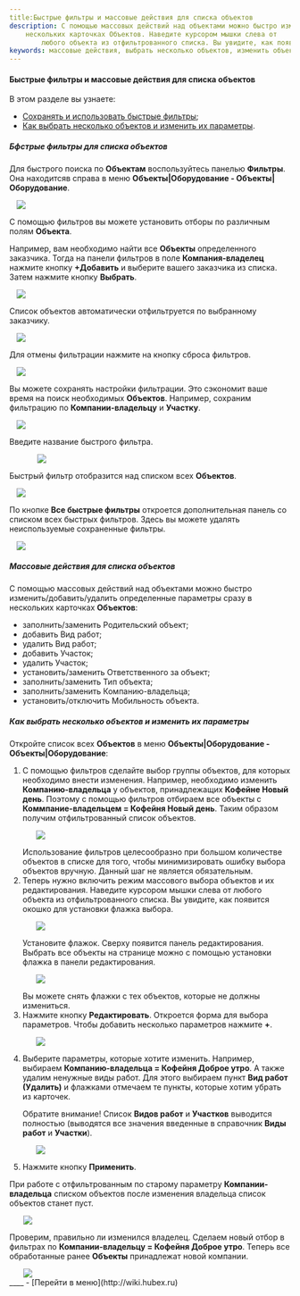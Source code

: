 ```yaml
---
title:Быстрые фильтры и массовые действия для списка объектов
description: С помощью массовых действий над объектами можно быстро изменить/добавить/удалить определенные параметры сразу в
    нескольких карточках Объектов. Наведите курсором мышки слева от
        любого объекта из отфильтрованного списка. Вы увидите, как появится окошко для установки флажка выбора.
keywords: массовые действия, выбрать несколько объектов, изменить объекты, hubex, хабекс, хубекс, хабикс
---
```


#### Быстрые фильтры и массовые действия для списка объектов
В этом разделе вы узнаете:
<html>
<meta charset="utf-8">

<ul>
    <li><a href="#filters">Сохранять и использовать быстрые фильтры</a>;</li>
    <li><a href="#group">Как выбрать несколько объектов и изменить их параметры</a>.</li>

</ul>
</html>

<body>

<h5 id="filters">Бфстрые фильтры для списка объектов</h5>

<p>Для быстрого поиска по <strong>Объектам</strong> воспользуйтесь панелью <strong>Фильтры</strong>. Она находитсяв справа в меню <strong>Объекты|Оборудование - Объекты|Оборудование</strong>.</p>
<div>
    <img style="margin: 0 auto; display: block; max-width: 95%;"
         src="/attachments/images/FAQ/USER/GroupActions/FilterObj.jpg"/>
</div>

<p>С помощью фильтров вы можете установить отборы по различным полям <strong>Объекта</strong>.</p>

<p>Например, вам необходимо найти все <strong>Объекты</strong> определенного заказчика. Тогда на панели фильтров в
    поле <strong>Компания-владелец</strong> нажмите кнопку <strong>+Добавить</strong> и
    выберите вашего заказчика из списка. Затем нажмите кнопку <strong>Выбрать</strong>.</p>

   
<div>
    <img style="margin: 0 auto; display: block; max-width: 95%;"
         src="/attachments/images/FAQ/USER/GroupActions/Customer.jpg"/>
</div>
 <p>Список объектов автоматически отфильтруется по выбранному заказчику.</p>
<div>
    <img style="margin: 0 auto; display: block; max-width: 95%;"
         src="/attachments/images/FAQ/USER/GroupActions/Customer2.jpg"/>
</div>

<p>Для отмены фильтрации нажмите на кнопку сброса фильтров.</p>
<div>
    <img style="margin: 0 auto; display: block; max-width: 95%;"
         src="/attachments/images/FAQ/USER/GroupActions/Customer3.jpg"/>
</div>
<p>Вы можете сохранять настройки фильтрации. Это сэкономит ваше время на поиск необходимых <strong>Объектов</strong>.
    Например, сохраним фильтрацию по <strong>Компании-владельцу</strong> и <strong>Участку</strong>.
   </p>
<div>
    <img style="margin: 0 auto; display: block; max-width: 95%;"
         src="/attachments/images/FAQ/USER/GroupActions/SavingFilters.jpg"/>
</div>

<p>Введите название быстрого фильтра.</p>

<div>
    <img style="margin: 0 auto; display: block; max-width: 80%;"
         src="/attachments/images/FAQ/USER/GroupActions/FiltersName.jpg"/>
</div>

<p>Быстрый фильтр отобразится над списком всех <strong>Объектов</strong>.</p>

<div>
    <img style="margin: 0 auto; display: block; max-width: 95%;"
         src="/attachments/images/FAQ/USER/GroupActions/FastFilters.jpg"/>
</div>

<p>По кнопке <strong>Все быстрые фильтры</strong> откроется дополнительная панель со списком всех быстрых фильтров. Здесь вы можете удалять неиспользуемые сохраненные фильтры.</p>
<div>
    <img style="margin: 0 auto; display: block; max-width: 95%;"
         src="/attachments/images/FAQ/USER/GroupActions/FilterDel.jpg"/>
</div>

<h5 id="group">Массовые действия для списка объектов</h5>
<p>С помощью массовых действий над объектами можно быстро изменить/добавить/удалить определенные параметры сразу в
    нескольких карточках <strong>Объектов</strong>:</p>
<ul>
    <li>заполнить/заменить Родительский объект;</li>
    <li>добавить Вид работ;</li>
    <li>удалить Вид работ;</li>
    <li>добавить Участок;</li>
    <li>удалить Участок;</li>
    <li>установить/заменить Ответственного за объект;</li>
    <li>заполнить/заменить Тип объекта;</li>
    <li>заполнить/заменить Компанию-владельца;</li>
    <li>установить/отключить Мобильность объекта.</li>

</ul>
<h5 id="group">Как выбрать несколько объектов и изменить их параметры</h5>
<p>Откройте список всех <strong>Объектов</strong> в меню <strong>Объекты|Оборудование - Объекты|Оборудование</strong>: </p>
<ol>
    <li>С помощью фильтров сделайте выбор группы объектов, для которых необходимо внести изменения. Например, необходимо
        изменить <strong>Компанию-владельца</strong> у объектов, принадлежащих <strong>Кофейне Новый день</strong>. Поэтому с помощью фильтров отбираем
        все объекты с <strong>Коммпание-владельцем = Кофейня Новый день</strong>. Таким образом получим отфильтрованный список объектов.
        <p>
        <div>
            <img style="margin: 0 auto; display: block; max-width: 90%;"
                 src="/attachments/images/FAQ/USER/GroupActions/Objects.jpg"/>
        </div>
        </p>
        Использование фильтров целесообразно при большом количестве объектов в списке для того, чтобы минимизировать
        ошибку выбора объектов вручную. Данный шаг не является обязательным.
    </li>
    <li>Теперь нужно включить режим массового выбора объектов и их редактирования. Наведите курсором мышки слева от
        любого объекта из отфильтрованного списка. Вы увидите, как появится окошко для установки флажка выбора.
        <p>
        <div>
            <img style="margin: 0 auto; display: block; max-width: 90%;"
                 src="/attachments/images/FAQ/USER/GroupActions/SelectEmpty.jpg"/>
        </div>
        </p>
        Установите флажок. Сверху появится панель редактирования. Выбрать все объекты на странице можно с помощью
        установки флажка в панели редактирования.
        <p>
        <div>
            <img style="margin: 0 auto; display: block; max-width: 90%;"
                 src="/attachments/images/FAQ/USER/GroupActions/SelectAll.jpg"/>
        </div>
        </p>
        Вы можете снять флажки с тех объектов, которые не должны измениться.
    </li>
    <li>Нажмите кнопку <strong>Редактировать</strong>. Откроется форма для выбора параметров. Чтобы добавить несколько параметров нажмите
        <strong>+</strong>.
        <p>
        <div>
            <img style="margin: 0 auto; display: block; max-width: 90%;"
                 src="/attachments/images/FAQ/USER/GroupActions/Edit.jpg"/>
        </div>
        </p>
    </li>
    <li>Выберите параметры, которые хотите изменить. Например, выбираем <strong>Компанию-владельца = Кофейня Доброе утро</strong>. А также удалим ненужные виды
        работ. Для этого выбираем пункт <strong>Вид работ (Удалить)</strong> и флажками отмечаем те пункты, которые хотим убрать из карточек.
        <p>Обратите внимание! Список <strong>Видов работ</strong> и <strong>Участков</strong> выводится полностью (выводятся все значения введенные в справочник <strong>Виды работ</strong> и <strong>Участки</strong>). </p>
        <p>
        <div>
            <img style="margin: 0 auto; display: block; max-width: 90%;"
                 src="/attachments/images/FAQ/USER/GroupActions/ParamsSelect.jpg"/>
        </div>
        </p>
    </li>
    <li>Нажмите кнопку <strong>Применить</strong>.</li>
</ol>
<p>При работе с отфильтрованным по старому параметру <strong>Компании-владельца</strong> списком объектов после изменения владельца список объектов станет пуст.</p>
<div>
    <img style="margin: 0 auto; display: block; max-width: 90%;"
         src="/attachments/images/FAQ/USER/GroupActions/ListEmpty.jpg"/>
</div>
<p>Проверим, правильно ли изменился владелец. Сделаем новый отбор в фильтрах по <strong>Компании-владельцу = Кофейня Доброе утро</strong>. Теперь все обработанные ранее <strong>Объекты</strong> принадлежат новой компании.</p>
<div>
    <img style="margin: 0 auto; display: block; max-width: 90%;"
         src="/attachments/images/FAQ/USER/GroupActions/NewFilter.jpg"/>
</div>
</body>
____
- [Перейти в меню](http://wiki.hubex.ru)
